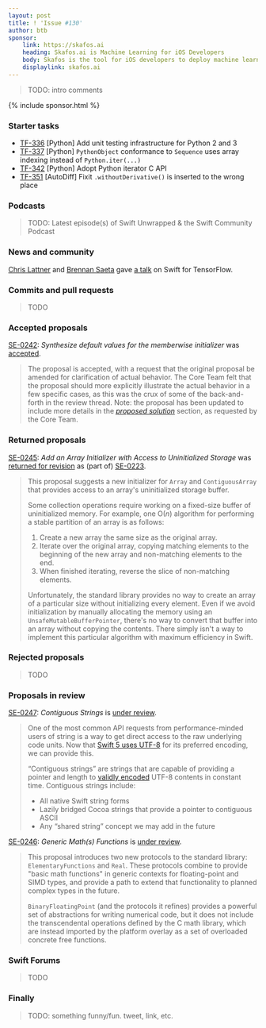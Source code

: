 ```yaml
---
layout: post
title: ! 'Issue #130'
author: btb
sponsor:
    link: https://skafos.ai
    heading: Skafos.ai is Machine Learning for iOS Developers
    body: Skafos is the tool for iOS developers to deploy machine learning to their app. Get started with a pre-trained model, drop in the SDK and then updates are pushed to your app in the background. Sign up for the free beta today.
    displaylink: skafos.ai
---
```


> TODO: intro comments

<!--excerpt-->

{% include sponsor.html %}

### Starter tasks

- [TF-336](https://bugs.swift.org/browse/TF-336) [Python] Add unit testing infrastructure for Python 2 and 3
- [TF-337](https://bugs.swift.org/browse/TF-337) [Python] `PythonObject` conformance to `Sequence` uses array indexing instead of `Python.iter(...)`
- [TF-342](https://bugs.swift.org/browse/TF-342) [Python] Adopt Python iterator C API
- [TF-351](https://bugs.swift.org/browse/TF-351) [AutoDiff] Fixit `.withoutDerivative()` is inserted to the wrong place

### Podcasts

> TODO: Latest episode(s) of Swift Unwrapped & the Swift Community Podcast

### News and community

[Chris Lattner](https://twitter.com/clattner_llvm) and [Brennan Saeta](https://twitter.com/bsaeta) gave [a talk](https://www.youtube.com/watch?v=s65BigoMV_I) on Swift for TensorFlow.

### Commits and pull requests

> TODO

### Accepted proposals

[SE-0242](https://github.com/apple/swift-evolution/blob/master/proposals/0242-default-values-memberwise.md): *Synthesize default values for the memberwise initializer* was [accepted](https://forums.swift.org/t/accepted-se-0242-synthesize-default-values-for-the-memberwise-initializer/21475).

> The proposal is accepted, with a request that the original proposal be amended for clarification of actual behavior. The Core Team felt that the proposal should more explicitly illustrate the actual behavior in a few specific cases, as this was the crux of some of the back-and-forth in the review thread. Note: the proposal has been updated to include more details in the [_proposed solution_](https://github.com/apple/swift-evolution/blob/b5bbc5ae1f53189641951acfd50870f5b886859e/proposals/0242-default-values-memberwise.md#proposed-solution) section, as requested by the Core Team.

### Returned proposals

[SE-0245](https://github.com/apple/swift-evolution/blob/master/proposals/0245-array-uninitialized-initializer.md): *Add an Array Initializer with Access to Uninitialized Storage* was [returned for revision](https://forums.swift.org/t/se-0245-add-an-array-initializer-with-access-to-uninitialized-storage/21469) as (part of) [SE-0223](https://github.com/apple/swift-evolution/blob/master/proposals/0223-array-uninitialized-initializer.md).

> This proposal suggests a new initializer for `Array` and `ContiguousArray`
> that provides access to an array's uninitialized storage buffer.
>
> Some collection operations require working on a fixed-size buffer of uninitialized memory.
> For example, one O(*n*) algorithm for performing a stable partition of an array is as follows:
>
> 1. Create a new array the same size as the original array.
> 2. Iterate over the original array,
>    copying matching elements to the beginning of the new array
>    and non-matching elements to the end.
> 3. When finished iterating, reverse the slice of non-matching elements.
>
> Unfortunately, the standard library provides no way to create an array of a
> particular size without initializing every element. Even if we
> avoid initialization by manually allocating the memory using an
> `UnsafeMutableBufferPointer`, there's no way to convert that buffer into an
> array without copying the contents. There simply isn't a way to implement this
> particular algorithm with maximum efficiency in Swift.

### Rejected proposals

> TODO

### Proposals in review

[SE-0247](https://github.com/apple/swift-evolution/blob/master/proposals/0247-contiguous-strings.md): *Contiguous Strings* is [under review](https://forums.swift.org/t/se-0247-contiguous-strings/21483).

> One of the most common API requests from performance-minded users of string is a way to get direct access to the raw underlying code units. Now that [Swift 5 uses UTF-8](https://forums.swift.org/t/string-s-abi-and-utf-8/17676) for its preferred encoding, we can provide this.
>
> “Contiguous strings” are strings that are capable of providing a pointer and length to [validly encoded](https://en.wikipedia.org/wiki/UTF-8#Invalid_byte_sequences) UTF-8 contents in constant time. Contiguous strings include:
>
> * All native Swift string forms
> * Lazily bridged Cocoa strings that provide a pointer to contiguous ASCII
> * Any “shared string” concept we may add in the future

[SE-0246](https://github.com/apple/swift-evolution/blob/master/proposals/0246-mathable.md): *Generic Math(s) Functions* is [under review](https://forums.swift.org/t/se-0246-generic-math-s-functions/21479).

> This proposal introduces two new protocols to the standard library: `ElementaryFunctions`
> and `Real`. These protocols combine to provide "basic math functions" in generic contexts
> for floating-point and SIMD types, and provide a path to extend that functionality to
> planned complex types in the future.
>
> `BinaryFloatingPoint` (and the protocols it refines) provides a powerful set of
> abstractions for writing numerical code, but it does not include the transcendental
> operations defined by the C math library, which are instead imported by the platform
> overlay as a set of overloaded concrete free functions.

### Swift Forums

> TODO

### Finally

> TODO: something funny/fun. tweet, link, etc.
